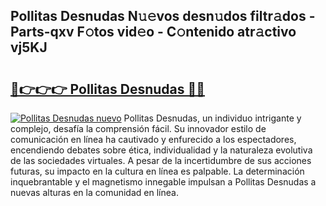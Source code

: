 ## Pollitas Desnudas N𝚞𝚎vos desn𝚞dos filtr𝚊dos - Parts-qxv F𝚘tos vid𝚎o - C𝚘ntenido atr𝚊ctivo vj5KJ

# <h2><a href="http://mb49x6.tromn.icu/?c=Pollitas+Desnudas">🔗👉👉👉 Pollitas Desnudas 🔗🔗</a></h2>

[![Pollitas Desnudas nuevo](https://i.imgur.com/pEAQMta.gif)](http://mb49x6.tromn.icu/?c=Pollitas+Desnudas)
Pollitas Desnudas, un individuo intrigante y complejo, desafía la comprensión fácil. Su innovador estilo de comunicación en línea ha cautivado y enfurecido a los espectadores, encendiendo debates sobre ética, individualidad y la naturaleza evolutiva de las sociedades virtuales. A pesar de la incertidumbre de sus acciones futuras, su impacto en la cultura en línea es palpable. La determinación inquebrantable y el magnetismo innegable impulsan a Pollitas Desnudas a nuevas alturas en la comunidad en línea.
